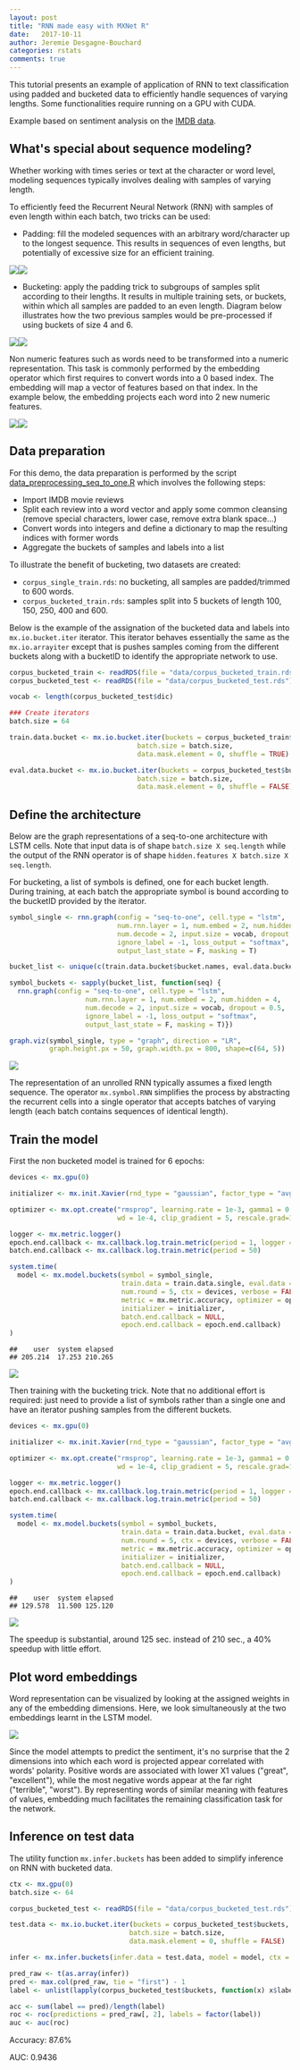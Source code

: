 ```yaml
---
layout: post
title: "RNN made easy with MXNet R"
date:   2017-10-11
author: Jeremie Desgagne-Bouchard
categories: rstats
comments: true
---
```


This tutorial presents an example of application of RNN to text classification using padded and bucketed data to efficiently handle sequences of varying lengths. Some functionalities require running on a GPU with CUDA.

Example based on sentiment analysis on the [IMDB data](http://ai.stanford.edu/~amaas/data/sentiment/).

What's special about sequence modeling?
---------------------------------------

Whether working with times series or text at the character or word level, modeling sequences typically involves dealing with samples of varying length.

To efficiently feed the Recurrent Neural Network (RNN) with samples of even length within each batch, two tricks can be used:

-   Padding: fill the modeled sequences with an arbitrary word/character up to the longest sequence. This results in sequences of even lengths, but potentially of excessive size for an efficient training.

![](https://raw.githubusercontent.com/dmlc/web-data/master/mxnet/blog_mxnet_R_rnn_bucket/pad-1.png)![](https://raw.githubusercontent.com/dmlc/web-data/master/mxnet/blog_mxnet_R_rnn_bucket/pad-2.png)

-   Bucketing: apply the padding trick to subgroups of samples split according to their lengths. It results in multiple training sets, or buckets, within which all samples are padded to an even length. Diagram below illustrates how the two previous samples would be pre-processed if using buckets of size 4 and 6.

![](https://raw.githubusercontent.com/dmlc/web-data/master/mxnet/blog_mxnet_R_rnn_bucket/bucket1-1.png)![](https://raw.githubusercontent.com/dmlc/web-data/master/mxnet/blog_mxnet_R_rnn_bucket/bucket1-2.png)

Non numeric features such as words need to be transformed into a numeric representation. This task is commonly performed by the embedding operator which first requires to convert words into a 0 based index. The embedding will map a vector of features based on that index. In the example below, the embedding projects each word into 2 new numeric features.

![](https://raw.githubusercontent.com/dmlc/web-data/master/mxnet/blog_mxnet_R_rnn_bucket/bucket2-1.png)![](https://raw.githubusercontent.com/dmlc/web-data/master/mxnet/blog_mxnet_R_rnn_bucket/bucket2-2.png)

Data preparation
----------------

For this demo, the data preparation is performed by the script [data_preprocessing_seq_to_one.R](https://github.com/apache/incubator-mxnet/tree/master/example/rnn/bucket_R/data_preprocessing_seq_to_one.R) which involves the following steps:

-   Import IMDB movie reviews
-   Split each review into a word vector and apply some common cleansing (remove special characters, lower case, remove extra blank space...)
-   Convert words into integers and define a dictionary to map the resulting indices with former words
-   Aggregate the buckets of samples and labels into a list

To illustrate the benefit of bucketing, two datasets are created:

-   `corpus_single_train.rds`: no bucketing, all samples are padded/trimmed to 600 words.
-   `corpus_bucketed_train.rds`: samples split into 5 buckets of length 100, 150, 250, 400 and 600.

Below is the example of the assignation of the bucketed data and labels into `mx.io.bucket.iter` iterator. This iterator behaves essentially the same as the `mx.io.arrayiter` except that is pushes samples coming from the different buckets along with a bucketID to identify the appropriate network to use.

``` r
corpus_bucketed_train <- readRDS(file = "data/corpus_bucketed_train.rds")
corpus_bucketed_test <- readRDS(file = "data/corpus_bucketed_test.rds")

vocab <- length(corpus_bucketed_test$dic)

### Create iterators
batch.size = 64

train.data.bucket <- mx.io.bucket.iter(buckets = corpus_bucketed_train$buckets, 
                                batch.size = batch.size, 
                                data.mask.element = 0, shuffle = TRUE)

eval.data.bucket <- mx.io.bucket.iter(buckets = corpus_bucketed_test$buckets, 
                                batch.size = batch.size, 
                                data.mask.element = 0, shuffle = FALSE)
```

Define the architecture
-----------------------

Below are the graph representations of a seq-to-one architecture with LSTM cells. Note that input data is of shape `batch.size X seq.length` while the output of the RNN operator is of shape `hidden.features X batch.size X seq.length`.

For bucketing, a list of symbols is defined, one for each bucket length. During training, at each batch the appropriate symbol is bound according to the bucketID provided by the iterator.

``` r
symbol_single <- rnn.graph(config = "seq-to-one", cell.type = "lstm", 
                           num.rnn.layer = 1, num.embed = 2, num.hidden = 4, 
                           num.decode = 2, input.size = vocab, dropout = 0.5, 
                           ignore_label = -1, loss_output = "softmax",
                           output_last_state = F, masking = T)
```

``` r
bucket_list <- unique(c(train.data.bucket$bucket.names, eval.data.bucket$bucket.names))

symbol_buckets <- sapply(bucket_list, function(seq) {
  rnn.graph(config = "seq-to-one", cell.type = "lstm", 
                   num.rnn.layer = 1, num.embed = 2, num.hidden = 4, 
                   num.decode = 2, input.size = vocab, dropout = 0.5, 
                   ignore_label = -1, loss_output = "softmax",
                   output_last_state = F, masking = T)})

graph.viz(symbol_single, type = "graph", direction = "LR", 
          graph.height.px = 50, graph.width.px = 800, shape=c(64, 5))
```

![](https://raw.githubusercontent.com/dmlc/web-data/master/mxnet/blog_mxnet_R_rnn_bucket/architect-1.png)

The representation of an unrolled RNN typically assumes a fixed length sequence. The operator `mx.symbol.RNN` simplifies the process by abstracting the recurrent cells into a single operator that accepts batches of varying length (each batch contains sequences of identical length).

Train the model
---------------

First the non bucketed model is trained for 6 epochs:

``` r
devices <- mx.gpu(0)

initializer <- mx.init.Xavier(rnd_type = "gaussian", factor_type = "avg", magnitude = 2.5)

optimizer <- mx.opt.create("rmsprop", learning.rate = 1e-3, gamma1 = 0.95, gamma2 = 0.92, 
                           wd = 1e-4, clip_gradient = 5, rescale.grad=1/batch.size)

logger <- mx.metric.logger()
epoch.end.callback <- mx.callback.log.train.metric(period = 1, logger = logger)
batch.end.callback <- mx.callback.log.train.metric(period = 50)

system.time(
  model <- mx.model.buckets(symbol = symbol_single,
                            train.data = train.data.single, eval.data = eval.data.single,
                            num.round = 5, ctx = devices, verbose = FALSE,
                            metric = mx.metric.accuracy, optimizer = optimizer,  
                            initializer = initializer,
                            batch.end.callback = NULL, 
                            epoch.end.callback = epoch.end.callback)
)
```

    ##    user  system elapsed 
    ## 205.214  17.253 210.265

![](https://raw.githubusercontent.com/dmlc/web-data/master/mxnet/blog_mxnet_R_rnn_bucket/logger1-1.png)

Then training with the bucketing trick. Note that no additional effort is required: just need to provide a list of symbols rather than a single one and have an iterator pushing samples from the different buckets.

``` r
devices <- mx.gpu(0)

initializer <- mx.init.Xavier(rnd_type = "gaussian", factor_type = "avg", magnitude = 2.5)

optimizer <- mx.opt.create("rmsprop", learning.rate = 1e-3, gamma1 = 0.95, gamma2 = 0.92, 
                           wd = 1e-4, clip_gradient = 5, rescale.grad=1/batch.size)

logger <- mx.metric.logger()
epoch.end.callback <- mx.callback.log.train.metric(period = 1, logger = logger)
batch.end.callback <- mx.callback.log.train.metric(period = 50)

system.time(
  model <- mx.model.buckets(symbol = symbol_buckets,
                            train.data = train.data.bucket, eval.data = eval.data.bucket,
                            num.round = 5, ctx = devices, verbose = FALSE,
                            metric = mx.metric.accuracy, optimizer = optimizer,  
                            initializer = initializer,
                            batch.end.callback = NULL, 
                            epoch.end.callback = epoch.end.callback)
)
```

    ##    user  system elapsed 
    ## 129.578  11.500 125.120

![](https://raw.githubusercontent.com/dmlc/web-data/master/mxnet/blog_mxnet_R_rnn_bucket/logger2-1.png)

The speedup is substantial, around 125 sec. instead of 210 sec., a 40% speedup with little effort.

Plot word embeddings
--------------------

Word representation can be visualized by looking at the assigned weights in any of the embedding dimensions. Here, we look simultaneously at the two embeddings learnt in the LSTM model.

![](https://raw.githubusercontent.com/dmlc/web-data/master/mxnet/blog_mxnet_R_rnn_bucket/embed-1.png)

Since the model attempts to predict the sentiment, it's no surprise that the 2 dimensions into which each word is projected appear correlated with words' polarity. Positive words are associated with lower X1 values ("great", "excellent"), while the most negative words appear at the far right ("terrible", "worst"). By representing words of similar meaning with features of values, embedding much facilitates the remaining classification task for the network.  

Inference on test data
----------------------

The utility function `mx.infer.buckets` has been added to simplify inference on RNN with bucketed data.

``` r
ctx <- mx.gpu(0)
batch.size <- 64

corpus_bucketed_test <- readRDS(file = "data/corpus_bucketed_test.rds")

test.data <- mx.io.bucket.iter(buckets = corpus_bucketed_test$buckets, 
                              batch.size = batch.size, 
                              data.mask.element = 0, shuffle = FALSE)
```

``` r
infer <- mx.infer.buckets(infer.data = test.data, model = model, ctx = ctx)

pred_raw <- t(as.array(infer))
pred <- max.col(pred_raw, tie = "first") - 1
label <- unlist(lapply(corpus_bucketed_test$buckets, function(x) x$label))

acc <- sum(label == pred)/length(label)
roc <- roc(predictions = pred_raw[, 2], labels = factor(label))
auc <- auc(roc)
```

Accuracy: 87.6%

AUC: 0.9436

